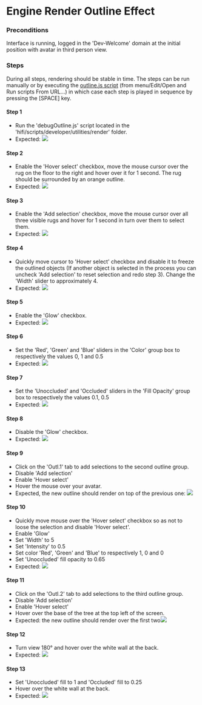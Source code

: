 # Engine Render Outline Effect

### Preconditions
Interface is running, logged in the 'Dev-Welcome' domain at the initial position with avatar in third person view.

### Steps

During all steps, rendering should be stable in time. The steps can be run manually or by executing the [outline.js script](./outline.js?raw=true) (from menu/Edit/Open and Run scripts From URL...) in which case each step is played in sequence by pressing the [SPACE] key.

#### Step 1
- Run the 'debugOutline.js' script located in the 'hifi/scripts/developer/utilities/render' folder.
- Expected: ![](./init.jpg)

#### Step 2
- Enable the 'Hover select' checkbox, move the mouse cursor over the rug on the floor to the right and hover over it for 1 second. The rug should be surrounded by an orange outline.
- Expected: ![](./firsthover.jpg)

#### Step 3
- Enable the 'Add selection' checkbox, move the mouse cursor over all three visible rugs and hover for 1 second in turn over them to select them.
- Expected: ![](./threerugs.jpg)

#### Step 4
- Quickly move cursor to 'Hover select' checkbox and disable it to freeze the outlined objects (If another object is selected in the process you can uncheck 'Add selection' to reset selection and redo step 3). Change the 'Width' slider to approximately 4.
- Expected: ![](./width4.jpg)

#### Step 5
- Enable the 'Glow' checkbox.
- Expected: ![](./glow.jpg)

#### Step 6
- Set the 'Red', 'Green' and 'Blue' sliders in the 'Color' group box to respectively the values 0, 1 and 0.5
- Expected: ![](./greenglow.jpg)

#### Step 7
- Set the 'Unoccluded' and 'Occluded' sliders in the 'Fill Opacity' group box to respectively the values 0.1, 0.5
- Expected: ![](./fillwithglow.jpg)

#### Step 8
- Disable the 'Glow' checkbox.
- Expected: ![](./fillwithoutglow.jpg)

#### Step 9
- Click on the 'Outl.1' tab to add selections to the second outline group.
- Disable 'Add selection'
- Enable 'Hover select'
- Hover the mouse over your avatar.
- Expected, the new outline should render on top of the previous one: ![](./outline2.jpg)

#### Step 10
- Quickly move mouse over the 'Hover select' checkbox so as not to loose the selection and disable 'Hover select'.
- Enable 'Glow'
- Set 'Width' to 5
- Set 'Intensity' to 0.5
- Set color 'Red', 'Green' and 'Blue' to respectively 1, 0 and 0
- Set 'Unoccluded' fill opacity to 0.65
- Expected: ![](./redoutline2.jpg)

#### Step 11
- Click on the 'Outl.2' tab to add selections to the third outline group.
- Disable 'Add selection'
- Enable 'Hover select'
- Hover over the base of the tree at the top left of the screen.
- Expected: the new outline should render over the first two![](./outline3.jpg)

#### Step 12
- Turn view 180° and hover over the white wall at the back.
- Expected: ![](./outline3-180.jpg)

#### Step 13
- Set 'Unoccluded' fill to 1 and 'Occluded' fill to 0.25
- Hover over the white wall at the back.
- Expected: ![](./outline3-fill.jpg)

 